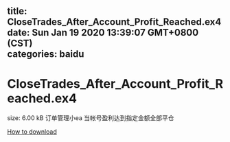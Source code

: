 
title: CloseTrades_After_Account_Profit_Reached.ex4
date: Sun Jan 19 2020 13:39:07 GMT+0800 (CST)    
categories: baidu
---

# CloseTrades_After_Account_Profit_Reached.ex4
size: 6.00 kB
 订单管理小ea 当帐号盈利达到指定金额全部平仓
 

[How to download](https://bpcam.bemobtrk.com/go/2ceec3aa-1ca2-46d6-b9ff-aaa5c184517c?jno=3973)